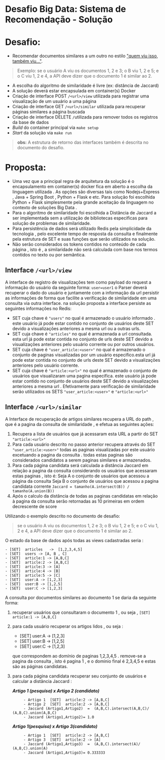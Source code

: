 # Desafio Big Data: Sistema de Recomendação - Solução



# Desafio:
- Recomendar documentos similares a um outro no estilo  ["quem viu isso, também viu..."](https://en.wikipedia.org/wiki/Collaborative_filtering).

> Exemplo: se o usuário  A  viu os documentos 1, 2 e 3; o  B  viu 1, 2 e 5; e o  C  viu 1, 2 e 4, a API deve dizer que o documento 1 é similar ao 2.

- A escolha do algoritmo de similaridade é livre (ex: distância de Jaccard)
- A solução deverá estar encapsulada em container(s) Docker
- Criação de interface POST `/<url>/view`  utilizada para registrar uma visualização de um usuário a uma página
- Criação de interface GET `/<url>/similar` utilizada para recuperar páginas similares a página buscada 
- Criação de interface DELETE `/`utilizada para remover todos os registros da base de dados
- *Build* do container principal via `make setup`
- *Start* da solução via `make run`

> **obs:** A estrutura de retorno das interfaces também  é descrita  no documento do desafio.

# Proposta:
- Uma vez que a principal regra de arquitetura da solução é o encapsulamento em  container(s)  docker   fica em aberto a  escolha da linguagem utilizada  . As opções são diversas tais como Nodejs+Express , Java + Spring Boot , Python + Flask  e etc. Para solução foi escolhida Python + Flask simplesmente pela grande aceitação da linguagem no contexto de soluções Big Data . 
- Para o algoritmo de similaridade foi escolhida a Distância de Jaccard a ser implementada  sem a utilização de bibliotecas especificas  para solução de problemas de similaridade.
- Para persistência de dados  será utilizado Redis pela simplicidade da tecnologia , pelo excelente tempo de resposta da consulta e finalmente pela estrutura de SET e suas funções que serão utilizados na solução.  
- Não serão considerados os tokens contidos no conteúdo de cada página , isto é , a similaridade não será calculada com base nos termos contidos no texto ou por semântica.




##  Interface `/<url>/view` 
A interface de registro de visualizações tem como payload do request a informação do usuário da seguinte forma:
`user=user1`
o Parser deverá recuperar o dado do usuário e  juntamente com a informação da url persistir as informações de forma que facilite a verificação de similaridade em uma consulta via outra interface. na solução proposta a interface  persiste  as seguintes  informações no Redis:
- SET  cuja  chave é `"users"`  no qual é armazenado o usuário informado . este usuário já pode estar contido no conjunto de usuários deste SET devido a visualizações anteriores a mesma url ou a outras urls. 
- SET cuja chave é `"articles"` no qual é armazenada a url consultada. esta url já pode estar contida no conjunto de urls deste SET devido a visualizações anteriores pelo usuário corrente ou por outros usuários.
- SET cuja chave é `"user_article:<user>"` no qual é armazenado o conjunto de paginas visualizadas por um usuário especifico.esta url já pode estar contida no conjunto de urls deste SET devido a visualizações anteriores pelo usuário corrente.
- SET cuja chave é `"article:<url>"` no qual é armazenado o conjunto de usuários que visualizaram uma pagina especifica. este usuário já pode estar contido no conjunto de usuários deste SET devido a visualizações anteriores a mesma url .
Efetivamente para  verificação de similaridade serão utilizados os SETS `"user_article:<user>"`  e `"article:<url>"`

## Interface `/<url>/similar`

A Interface de recuperação de artigos similares recupera a URL do path , que é a pagina da consulta de similaridade ,  e  efetua  as seguintes  ações:
1. Recupera a lista de usuários que já acessaram esta URL  a partir do SET `"article:<url>"`
2. Para cada usuário descrito no passo anterior recupera através do SET `"user_article:<user>"` todas as paginas visualizadas por este usuário excetuando a pagina da consulta . todas estas paginas são considerados candidatos a serem paginas similares e  armazenados.
3. Para cada página candidata será calculada a distância Jaccard em relação a pagina da consulta considerando os usuários que acessaram estas paginas , isto é:
	Seja A o conjunto de usuários que acessou a página  da consulta
	Seja B o conjunto de usuários que acessou a pagina candidata corrente
	`Jaccard = tamanho(A.intersect(B)) / tamanho(A.union(B)) `
4. Após o calculo da distância de todas  as paginas candidatas em relação à pagina da consulta  serão retornadas as  10 primeiras em ordem decrescente de score

Utilizando o exemplo descrito no documento de desafio:

> se o usuário  A  viu os documentos 1, 2 e 3; o  B  viu 1, 2 e 5; e o  C  viu 1, 2 e 4, a API deve dizer que o documento 1 é similar ao 2.

O estado da base de dados após todas as views cadastradas seria :

    - [SET]  articles   ->  [1,2,3,4,5]
    - [SET]  users -> [A, B , C]
    - [SET]  article:1 -> [A,B,C]
    - [SET]  article:2 -> [A,B,C]
    - [SET]  article:3 -> [A]
    - [SET]  article:4 -> [B]
    - [SET]  article:5 -> [C]
    - [SET]  user:A -> [1,2,3]
    - [SET]  user:B -> [1,2,5]
    - [SET]  user:C -> [1,2,3]

A consulta por documentos similares ao documento 1 se daria da seguinte forma:

1. recuperar usuários que consultaram o documento 1  , ou seja , `[SET]  article:1 -> [A,B,C]`
2. para cada usuário recuperar os artigos lidos , ou seja :
	- [SET]  user:A -> [1,2,3]
	- [SET]  user:B -> [1,2,5]
	- [SET]  user:C -> [1,2,3]
	
    que correspondem ao domínio de paginas 1,2,3,4,5  . remove-se a pagina da consulta , isto é pagina 1 , e o dominio final é 2,3,4,5 e  estas são as páginas candidatas.

3. para cada página candidata recuperar  seu conjunto de usuários e calcular a distância Jaccard :

    ***Artigo 1 (pesquisa) x Artigo 2 (candidato)***
    
            - Artigo 1	[SET]  article:2 -> [A,B,C]
            - Artigo 2	[SET]  article:2 -> [A,B,C]
            - Jaccard (Artigo1,Artigo2)  =  (A,B,C).intersect(A,B,C)/ (A,B,C).union(A,B,C) 
            - Jaccard (Artigo1,Artigo2)= 1.0
    
    ***Artigo 1(pesquisa) x Artigo 3(candidato)***

            - Artigo 1	[SET]  article:2 -> [A,B,C]
            - Artigo 3	[SET]  article:2 -> [A]
            - Jaccard (Artigo1,Artigo3)  =  (A,B,C).intersect(A)/ (A,B,C).union(A) 
            - Jaccard (Artigo1,Artigo3)= 0.333333


